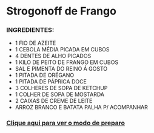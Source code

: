 # Strogonoff de Frango

### INGREDIENTES:

- 1 FIO DE AZEITE
- 1 CEBOLA MÉDIA PICADA EM CUBOS
- 4 DENTES DE ALHO PICADOS
- 1 KILO DE PEITO DE FRANGO EM CUBOS
- SAL E PIMENTA DO REINO Á GOSTO
- 1 PITADA DE ORÉGANO
- 1 PITADA DE PÁPRICA DOCE
- 3 COLHERES DE SOPA DE KETCHUP
- 1 COLHER DE SOPA DE MOSTARDA
- 2 CAIXAS DE CREME DE LEITE
- ARROZ BRANCO E BATATA PALHA P/ ACOMPANHAR
 
### [Clique aqui para ver o modo de preparo](https://www.youtube.com/watch?v=qwLVaIJA4LQ)
